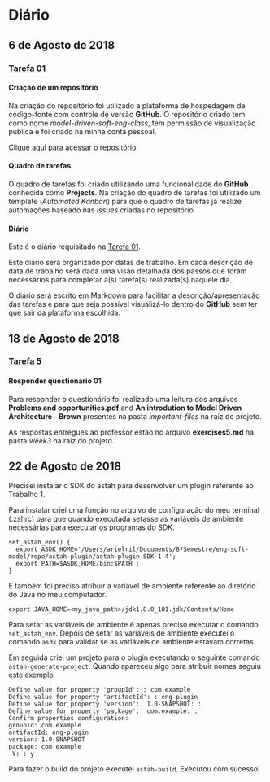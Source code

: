 # Diário

## 6 de Agosto de 2018

### [Tarefa 01](https://github.com/arielril/model-driven-soft-eng-class/issues/1)

#### Criação de um repositório

Na criação do repositório foi utilizado a plataforma de hospedagem de código-fonte com controle de versão **GitHub**. O repositório criado tem como nome *model-driven-soft-eng-class*, tem permissão de visualização pública e foi criado na minha conta pessoal.

[Clique aqui](https://github.com/arielril/model-driven-soft-eng-class) para acessar o repositório.

#### Quadro de tarefas

O quadro de tarefas foi criado utilizando uma funcionalidade do **GitHub** conhecida como **Projects**. Na criação do quadro de tarefas foi utilizado um template (*Automated Kanban*) para que o quadro de tarefas já realize automações baseado nas *issues* criadas no repositório.

#### Diário

Este é o diário requisitado na [Tarefa 01](https://github.com/arielril/model-driven-soft-eng-class/issues/1).

Este diário será organizado por datas de trabalho. Em cada descrição de data de trabalho será dada uma visão detalhada dos passos que foram necessários para completar a(s) tarefa(s) realizada(s) naquele dia.

O diário será escrito em Markdown para facilitar a descrição/apresentação das tarefas e para que seja possível visualizá-lo dentro do **GitHub** sem ter que sair da plataforma escolhida.


## 18 de Agosto de 2018

### [Tarefa 5](https://github.com/arielril/model-driven-soft-eng-class/issues/5)

#### Responder questionário 01

Para responder o questionário foi realizado uma leitura dos arquivos **Problems and opportunities.pdf** and **An introdution to Model Driven Architecture - Brown** presentes na pasta *important-files* na raiz do projeto.

As respostas entregues ao professor estão no arquivo **exercises5.md** na pasta *week3* na raiz do projeto.

## 22 de Agosto de 2018

Precisei instalar o SDK do astah para desenvolver um plugin referente ao Trabalho 1.

Para instalar criei uma função no arquivo de configuração do meu terminal (.zshrc) para que quando executada setasse as variáveis de ambiente necessárias para executar os programas do SDK.

```shell
set_astah_env() {
  export ASDK_HOME='/Users/arielril/Documents/8ºSemestre/eng-soft-model/repo/astah-plugin/astah-plugin-SDK-1.4';
  export PATH=$ASDK_HOME/bin:$PATH ;
}
```
E também foi preciso atribuir a variável de ambiente referente ao diretório do Java no meu computador.

```shell
export JAVA_HOME=<my_java_path>/jdk1.8.0_181.jdk/Contents/Home
```

Para setar as variáveis de ambiente é apenas preciso executar o comando `set_astah_env`. Depois de setar as variáveis de ambiente executei o comando `asdk` para validar se as variáveis de ambiente estavam corretas.

Em seguida criei um projeto para o plugin executando o seguinte comando `astah-generate-project`. Quando apareceu algo para atribuir nomes seguiu este exemplo

```
Define value for property 'groupId': : com.example
Define value for property 'artifactId': : eng-plugin
Define value for property 'version':  1.0-SNAPSHOT: :
Define value for property 'package':  com.example: :
Confirm properties configuration:
groupId: com.example
artifactId: eng-plugin
version: 1.0-SNAPSHOT
package: com.example
 Y: : y
```

Para fazer o build do projeto executei `astah-build`. Executou com sucesso!


